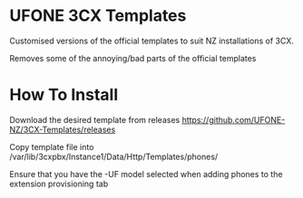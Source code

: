 # UFONE 3CX Templates

Customised versions of the official templates to suit NZ installations of 3CX.

Removes some of the annoying/bad parts of the official templates

# How To Install
Download the desired template from releases https://github.com/UFONE-NZ/3CX-Templates/releases

Copy template file into /var/lib/3cxpbx/Instance1/Data/Http/Templates/phones/

Ensure that you have the -UF model selected when adding phones to the extension provisioning tab
